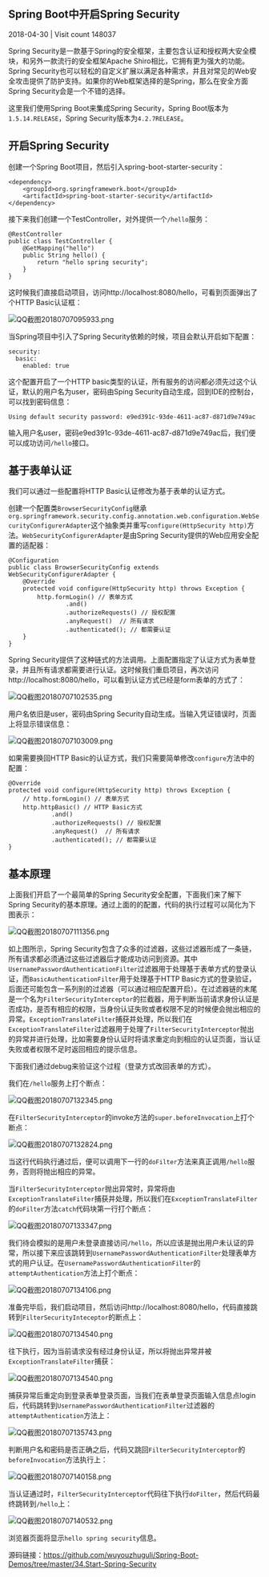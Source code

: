 ## Spring Boot中开启Spring Security

 2018-04-30 |  Visit count 148037

Spring Security是一款基于Spring的安全框架，主要包含认证和授权两大安全模块，和另外一款流行的安全框架Apache Shiro相比，它拥有更为强大的功能。Spring Security也可以轻松的自定义扩展以满足各种需求，并且对常见的Web安全攻击提供了防护支持。如果你的Web框架选择的是Spring，那么在安全方面Spring Security会是一个不错的选择。

这里我们使用Spring Boot来集成Spring Security，Spring Boot版本为`1.5.14.RELEASE`，Spring Security版本为`4.2.7RELEASE`。

## 开启Spring Security

创建一个Spring Boot项目，然后引入spring-boot-starter-security：

```
<dependency>
    <groupId>org.springframework.boot</groupId>
    <artifactId>spring-boot-starter-security</artifactId>
</dependency>
```



接下来我们创建一个TestController，对外提供一个`/hello`服务：

```
@RestController
public class TestController {
    @GetMapping("hello")
    public String hello() {
        return "hello spring security";
    }
}
```



这时候我们直接启动项目，访问http://localhost:8080/hello，可看到页面弹出了个HTTP Basic认证框：

![QQ截图20180707095933.png](https://mrbird.cc/img/QQ%E6%88%AA%E5%9B%BE20180707095933.png)

当Spring项目中引入了Spring Security依赖的时候，项目会默认开启如下配置：

```
security:
  basic:
    enabled: true
```



这个配置开启了一个HTTP basic类型的认证，所有服务的访问都必须先过这个认证，默认的用户名为user，密码由Sping Security自动生成，回到IDE的控制台，可以找到密码信息：

```
Using default security password: e9ed391c-93de-4611-ac87-d871d9e749ac
```



输入用户名user，密码e9ed391c-93de-4611-ac87-d871d9e749ac后，我们便可以成功访问`/hello`接口。

## 基于表单认证

我们可以通过一些配置将HTTP Basic认证修改为基于表单的认证方式。

创建一个配置类`BrowserSecurityConfig`继承`org.springframework.security.config.annotation.web.configuration.WebSecurityConfigurerAdapter`这个抽象类并重写`configure(HttpSecurity http)`方法。`WebSecurityConfigurerAdapter`是由Spring Security提供的Web应用安全配置的适配器：

```
@Configuration
public class BrowserSecurityConfig extends WebSecurityConfigurerAdapter {
    @Override
    protected void configure(HttpSecurity http) throws Exception {
        http.formLogin() // 表单方式
                .and()
                .authorizeRequests() // 授权配置
                .anyRequest()  // 所有请求
                .authenticated(); // 都需要认证
    }
}
```



Spring Security提供了这种链式的方法调用。上面配置指定了认证方式为表单登录，并且所有请求都需要进行认证。这时候我们重启项目，再次访问http://localhost:8080/hello，可以看到认证方式已经是form表单的方式了：

![QQ截图20180707102535.png](https://mrbird.cc/img/QQ%E6%88%AA%E5%9B%BE20180707102535.png)

用户名依旧是user，密码由Spring Security自动生成。当输入凭证错误时，页面上将显示错误信息：

![QQ截图20180707103009.png](https://mrbird.cc/img/QQ%E6%88%AA%E5%9B%BE20180707103009.png)

如果需要换回HTTP Basic的认证方式，我们只需要简单修改`configure`方法中的配置：

```
@Override
protected void configure(HttpSecurity http) throws Exception {
    // http.formLogin() // 表单方式
    http.httpBasic() // HTTP Basic方式
            .and()
            .authorizeRequests() // 授权配置
            .anyRequest()  // 所有请求
            .authenticated(); // 都需要认证
}
```



## 基本原理

上面我们开启了一个最简单的Spring Security安全配置，下面我们来了解下Spring Security的基本原理。通过上面的的配置，代码的执行过程可以简化为下图表示：

![QQ截图20180707111356.png](https://mrbird.cc/img/QQ%E6%88%AA%E5%9B%BE20180707111356.png)

如上图所示，Spring Security包含了众多的过滤器，这些过滤器形成了一条链，所有请求都必须通过这些过滤器后才能成功访问到资源。其中`UsernamePasswordAuthenticationFilter`过滤器用于处理基于表单方式的登录认证，而`BasicAuthenticationFilter`用于处理基于HTTP Basic方式的登录验证，后面还可能包含一系列别的过滤器（可以通过相应配置开启）。在过滤器链的末尾是一个名为`FilterSecurityInterceptor`的拦截器，用于判断当前请求身份认证是否成功，是否有相应的权限，当身份认证失败或者权限不足的时候便会抛出相应的异常。`ExceptionTranslateFilter`捕获并处理，所以我们在`ExceptionTranslateFilter`过滤器用于处理了`FilterSecurityInterceptor`抛出的异常并进行处理，比如需要身份认证时将请求重定向到相应的认证页面，当认证失败或者权限不足时返回相应的提示信息。

下面我们通过debug来验证这个过程（登录方式改回表单的方式）。

我们在`/hello`服务上打个断点：

![QQ截图20180707132345.png](https://mrbird.cc/img/QQ%E6%88%AA%E5%9B%BE20180707132345.png)

在`FilterSecurityInterceptor`的invoke方法的`super.beforeInvocation`上打个断点：

![QQ截图20180707132824.png](https://mrbird.cc/img/QQ%E6%88%AA%E5%9B%BE20180707132824.png)

当这行代码执行通过后，便可以调用下一行的`doFilter`方法来真正调用`/hello`服务，否则将抛出相应的异常。

当`FilterSecurityInterceptor`抛出异常时，异常将由`ExceptionTranslateFilter`捕获并处理，所以我们在`ExceptionTranslateFilter`的`doFilter`方法`catch`代码块第一行打个断点：

![QQ截图20180707133347.png](https://mrbird.cc/img/QQ%E6%88%AA%E5%9B%BE20180707133347.png)

我们待会模拟的是用户未登录直接访问`/hello`，所以应该是抛出用户未认证的异常，所以接下来应该跳转到`UsernamePasswordAuthenticationFilter`处理表单方式的用户认证。在`UsernamePasswordAuthenticationFilter`的`attemptAuthentication`方法上打个断点：

![QQ截图20180707134106.png](https://mrbird.cc/img/QQ%E6%88%AA%E5%9B%BE20180707134106.png)

准备完毕后，我们启动项目，然后访问http://localhost:8080/hello，代码直接跳转到`FilterSecurityInteceptor`的断点上：

![QQ截图20180707134540.png](https://mrbird.cc/img/QQ%E6%88%AA%E5%9B%BE20180707134540.png)

往下执行，因为当前请求没有经过身份认证，所以将抛出异常并被`ExceptionTranslateFilter`捕获：

![QQ截图20180707134540.png](https://mrbird.cc/img/QQ%E6%88%AA%E5%9B%BE20180707134915.png)

捕获异常后重定向到登录表单登录页面，当我们在表单登录页面输入信息点login后，代码跳转到`UsernamePasswordAuthenticationFilter`过滤器的`attemptAuthentication`方法上：

![QQ截图20180707135743.png](https://mrbird.cc/img/QQ%E6%88%AA%E5%9B%BE20180707135743.png)

判断用户名和密码是否正确之后，代码又跳回`FilterSecurityInterceptor`的`beforeInvocation`方法执行上：

![QQ截图20180707140158.png](https://mrbird.cc/img/QQ%E6%88%AA%E5%9B%BE20180707140158.png)

当认证通过时，`FilterSecurityInterceptor`代码往下执行`doFilter`，然后代码最终跳转到`/hello`上：

![QQ截图20180707140532.png](https://mrbird.cc/img/QQ%E6%88%AA%E5%9B%BE20180707140532.png)

浏览器页面将显示`hello spring security`信息。

源码链接：https://github.com/wuyouzhuguli/Spring-Boot-Demos/tree/master/34.Start-Spring-Security